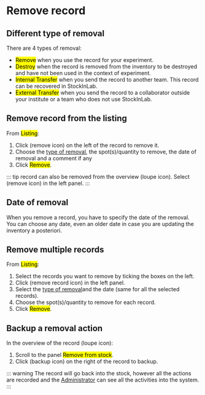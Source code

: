 # Remove record

## Different type of removal
There are 4 types of removal:
* <mark>Remove</mark> when you use the record for your experiment.
* <mark>Destroy</mark> when the record is removed from the inventory to be destroyed and have not been used in the context of experiment.
* <mark>Internal Transfer</mark> when you send the record to another team. This record can be recovered in StockInLab.
* <mark>External Transfer</mark> when you send the record to a collaborator outside your institute or a team who does not use StockInLab.

## Remove record from the listing
From <mark>Listing</mark>:
1. Click (remove icon) on the left of the record to remove it. 
2. Choose the [type of removal](/laboratory-information-management-system/remove-record.html#different-type-of-removal), the spot(s)/quantity to remove, the date of removal and a comment if any
3. Click <mark>Remove</mark>.

::: tip
record can also be removed from the overview (loupe icon). Select (remove icon) in the left panel.
:::

## Date of removal
When you remove a record, you have to specify the date of the removal. You can choose any date, even an older date in case you are updating the inventory a posteriori.

## Remove multiple records
From <mark>Listing</mark>:
1. Select the records you want to remove by ticking the boxes on the left.
2. Click (remove record icon) in the left panel.
3. Select the [type of removal](/laboratory-information-management-system/remove-record.html#different-type-of-removal)and the date (same for all the selected records).
4. Choose the spot(s)/quantity to remove for each record.
5. Click <mark>Remove</mark>.

## Backup a removal action
In the overview of the record (loupe icon):
1. Scroll to the panel <mark>Remove from stock</mark>.
2. Click (backup icon) on the right of the record to backup.

::: warning
The record will go back into the stock, however all the actions are recorded and the [Administrator](/laboratory-information-management-system/dashboard-audit-trail.html#audit-trail) can see all the activities into the system.
:::
